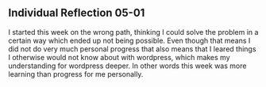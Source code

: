 ## Individual Reflection 05-01

I started this week on the wrong path, thinking I could solve the problem in a certain way which ended up not being possible. Even though that means I did not do very much personal progress that also means that I leared things I otherwise would not know about with wordpress, which makes my understanding for wordpress deeper. In other words this week was more learning than progress for me personally.
